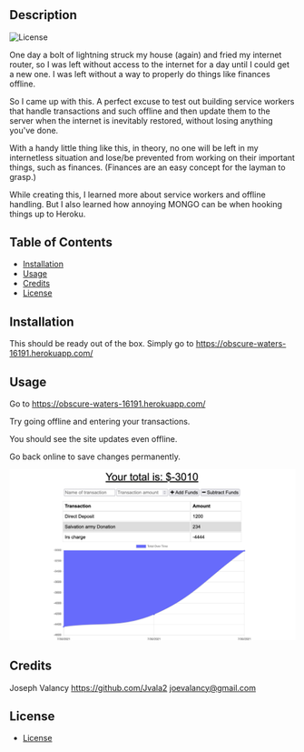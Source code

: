 # <Budget Tracker>

## Description

![License](https://img.shields.io/badge/Liscense-MIT-blue.svg "License Badge")

One day a bolt of lightning struck my house (again) and fried my internet router, so I was left without access to the internet for a day until I could get a new one. I was left without a way to properly do things like finances offline.

So I came up with this. A perfect excuse to test out building service workers that handle transactions and such offline and then update them to the server when the internet is inevitably restored, without losing anything you've done.

With a handy little thing like this, in theory, no one will be left in my internetless situation and lose/be prevented from working on their important things, such as finances. (Finances are an easy concept for the layman to grasp.)

While creating this, I learned more about service workers and offline handling. But I also learned how annoying MONGO can be when hooking things up to Heroku.


## Table of Contents

- [Installation](#installation)
- [Usage](#usage)
- [Credits](#credits)
- [License](#license)


## Installation

This should be ready out of the box. Simply go to https://obscure-waters-16191.herokuapp.com/


## Usage


Go to https://obscure-waters-16191.herokuapp.com/

Try going offline and entering your transactions.

You should see the site updates even offline.

Go back online to save changes permanently.

![Alt text](public/icons/budget.png "Title")


    

## Credits

Joseph Valancy https://github.com/Jvala2 joevalancy@gmail.com



## License

- [License](https://opensource.org/liscenses/MIT)
